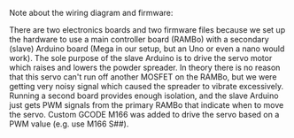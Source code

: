 Note about the wiring diagram and firmware:

There are two electronics boards and two firmware files because we set up the hardware to use a main controller board (RAMBo) with a secondary (slave) Arduino board (Mega in our setup, but an Uno or even a nano would work). The sole purpose of the slave Arduino is to drive the servo motor which raises and lowers the powder spreader. In theory there is no reason that this servo can't run off another MOSFET on the RAMBo, but we were getting very noisy signal which caused the spreader to vibrate excessively. Running a second board provides enough isolation, and the slave Arduino just gets PWM signals from the primary RAMBo that indicate when to move the servo. Custom GCODE M166 was added to drive the servo based on a PWM value (e.g. use M166 S##).  